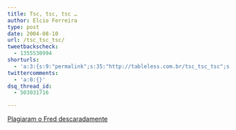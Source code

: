 ```yaml
---
title: Tsc, tsc, tsc …
author: Elcio Ferreira
type: post
date: 2004-08-10
url: /tsc_tsc_tsc/
tweetbackscheck:
  - 1355530994
shorturls:
  - 'a:3:{s:9:"permalink";s:35:"http://tableless.com.br/tsc_tsc_tsc";s:7:"tinyurl";s:26:"http://tinyurl.com/4xe3zv7";s:4:"isgd";s:19:"http://is.gd/NGoLTW";}'
twittercomments:
  - 'a:0:{}'
dsq_thread_id:
  - 503031716

---
```

[Plagiaram o Fred descaradamente][1]

 [1]: http://www.usabilidoido.com.br/me_plagiaram_descaradamente.html "Me plagiaram descaradamente"